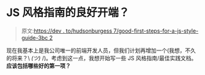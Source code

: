 # JS 风格指南的良好开端？

> 原文:[https://dev . to/hudsonburgess 7/good-first-steps-for-a-js-style-guide-3bc 2](https://dev.to/hudsonburgess7/good-first-steps-for-a-js-style-guide-3bc2)

现在我基本上是我公司唯一的前端开发人员，但我们计划再增加一个(我想，不久的将来？\ *(ツ)* /)。考虑到这一点，我想开始写一些 JS 风格指南/最佳实践文档。**应该包括哪些好的第一项？**